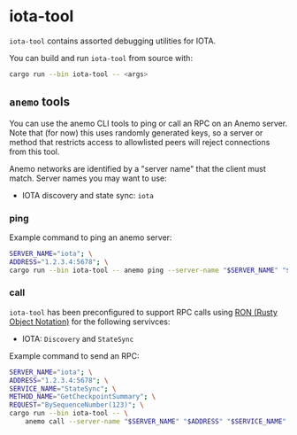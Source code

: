 # iota-tool

`iota-tool` contains assorted debugging utilities for IOTA.

You can build and run `iota-tool` from source with:

```sh
cargo run --bin iota-tool -- <args>
```

## `anemo` tools

You can use the anemo CLI tools to ping or call an RPC on an Anemo server. Note that (for now) this uses randomly generated keys, so a server or method that restricts access to allowlisted peers will reject connections from this tool.

Anemo networks are identified by a "server name" that the client must match. Server names you may want to use:

- IOTA discovery and state sync: `iota`

### ping

Example command to ping an anemo server:

```sh
SERVER_NAME="iota"; \
ADDRESS="1.2.3.4:5678"; \
cargo run --bin iota-tool -- anemo ping --server-name "$SERVER_NAME" "$ADDRESS"
```

### call

`iota-tool` has been preconfigured to support RPC calls using [RON (Rusty Object Notation)](https://crates.io/crates/ron) for the following servivces:

- IOTA: `Discovery` and `StateSync`

Example command to send an RPC:

```sh
SERVER_NAME="iota"; \
ADDRESS="1.2.3.4:5678"; \
SERVICE_NAME="StateSync"; \
METHOD_NAME="GetCheckpointSummary"; \
REQUEST="BySequenceNumber(123)"; \
cargo run --bin iota-tool -- \
    anemo call --server-name "$SERVER_NAME" "$ADDRESS" "$SERVICE_NAME" "$METHOD_NAME" "$REQUEST"
```
